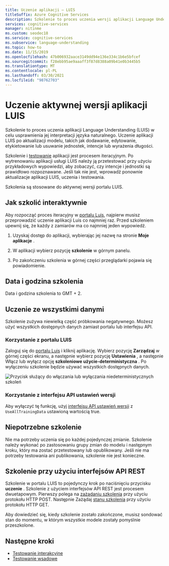 ```yaml
---
title: Uczenie aplikacji — LUIS
titleSuffix: Azure Cognitive Services
description: Szkolenie to proces uczenia wersji aplikacji Language Understanding (LUIS) w celu usprawnienia jej interpretacji języka naturalnego. Uczenie aplikacji LUIS po aktualizacji modelu, takich jak dodawanie, edytowanie, etykietowanie lub usuwanie jednostek, intencje lub wyrażenia długości.
services: cognitive-services
manager: nitinme
ms.custom: seodec18
ms.service: cognitive-services
ms.subservice: language-understanding
ms.topic: how-to
ms.date: 11/15/2019
ms.openlocfilehash: 47b006932aace3149dd94e136e334c1b6e5bfcef
ms.sourcegitcommit: f28ebb95ae9aaaff3f87d8388a09b41e0b3445b5
ms.translationtype: MT
ms.contentlocale: pl-PL
ms.lasthandoff: 03/30/2021
ms.locfileid: "98762703"
---
```

# <a name="train-your-active-version-of-the-luis-app"></a>Uczenie aktywnej wersji aplikacji LUIS

Szkolenie to proces uczenia aplikacji Language Understanding (LUIS) w celu usprawnienia jej interpretacji języka naturalnego. Uczenie aplikacji LUIS po aktualizacji modelu, takich jak dodawanie, edytowanie, etykietowanie lub usuwanie jednostek, intencje lub wyrażenia długości.

Szkolenie i [testowanie](luis-concept-test.md) aplikacji jest procesem iteracyjnym. Po wytrenowaniu aplikacji usługi LUIS należy ją przetestować przy użyciu przykładowych wypowiedzi, aby zobaczyć, czy intencje i jednostki są prawidłowo rozpoznawane. Jeśli tak nie jest, wprowadź ponownie aktualizacje aplikacji LUIS, uczenia i testowania.

Szkolenia są stosowane do aktywnej wersji portalu LUIS.

## <a name="how-to-train-interactively"></a>Jak szkolić interaktywnie

Aby rozpocząć proces iteracyjny w [portalu Luis](https://www.luis.ai), najpierw musisz przeprowadzić uczenie aplikacji Luis co najmniej raz. Przed szkoleniem upewnij się, że każdy z zamiarów ma co najmniej jeden wypowiedź.

1. Uzyskaj dostęp do aplikacji, wybierając jej nazwę na stronie **Moje aplikacje** .

1. W aplikacji wybierz pozycję **szkolenie** w górnym panelu.

1. Po zakończeniu szkolenia w górnej części przeglądarki pojawia się powiadomienie.

## <a name="training-date-and-time"></a>Data i godzina szkolenia

Data i godzina szkolenia to GMT + 2.

## <a name="train-with-all-data"></a>Uczenie ze wszystkimi danymi

Szkolenie zużywa niewielką część próbkowania negatywnego. Możesz użyć wszystkich dostępnych danych zamiast portalu lub interfejsu API. 

### <a name="using-the-luis-portal"></a>Korzystanie z portalu LUIS

Zaloguj się do [portalu Luis](https://www.luis.ai/) i kliknij aplikację. Wybierz pozycję **Zarządzaj** w górnej części ekranu, a następnie wybierz pozycję **Ustawienia** , a następnie Włącz lub wyłącz opcję **szkoleniowe użycie-deterministyczna** . Po wyłączeniu szkolenie będzie używać wszystkich dostępnych danych.

![Przycisk służący do włączania lub wyłączania niedeterministycznych szkoleń](./media/non-determinstic-training.png)

### <a name="using-the-version-settings-api"></a>Korzystanie z interfejsu API ustawień wersji

Aby wyłączyć tę funkcję, użyj [interfejsu API ustawień wersji](https://westus.dev.cognitive.microsoft.com/docs/services/5890b47c39e2bb17b84a55ff/operations/versions-update-application-version-settings) z `UseAllTrainingData` ustawioną wartością true.

## <a name="unnecessary-training"></a>Niepotrzebne szkolenie

Nie ma potrzeby uczenia się po każdej pojedynczej zmianie. Szkolenie należy wykonać po zastosowaniu grupy zmian do modelu i następnym kroku, który ma zostać przetestowany lub opublikowany. Jeśli nie ma potrzeby testowania ani publikowania, szkolenie nie jest konieczne.

## <a name="training-with-the-rest-apis"></a>Szkolenie przy użyciu interfejsów API REST

Szkolenie w portalu LUIS to pojedynczy krok po naciśnięciu przycisku **uczenie** . Szkolenie z użyciem interfejsów API REST jest procesem dwuetapowym. Pierwszy polega na [zażądaniu szkolenia](https://westus.dev.cognitive.microsoft.com/docs/services/5890b47c39e2bb17b84a55ff/operations/5890b47c39e2bb052c5b9c45) przy użyciu protokołu HTTP POST. Następnie Zażądaj [stanu szkolenia](https://westus.dev.cognitive.microsoft.com/docs/services/5890b47c39e2bb17b84a55ff/operations/5890b47c39e2bb052c5b9c46) przy użyciu protokołu HTTP GET.

Aby dowiedzieć się, kiedy szkolenie zostało zakończone, musisz sondować stan do momentu, w którym wszystkie modele zostały pomyślnie przeszkolone.

## <a name="next-steps"></a>Następne kroki

* [Testowanie interakcyjne](luis-interactive-test.md)
* [Testowanie wsadowe](luis-how-to-batch-test.md)

